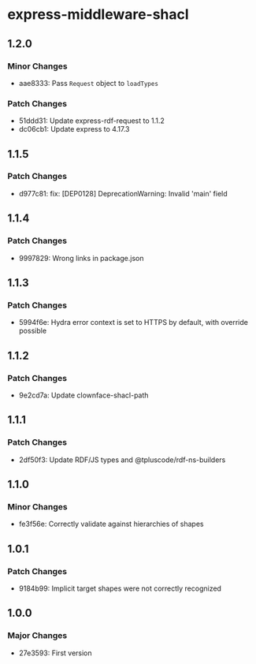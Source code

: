 # express-middleware-shacl

## 1.2.0

### Minor Changes

- aae8333: Pass `Request` object to `loadTypes`

### Patch Changes

- 51ddd31: Update express-rdf-request to 1.1.2
- dc06cb1: Update express to 4.17.3

## 1.1.5

### Patch Changes

- d977c81: fix: [DEP0128] DeprecationWarning: Invalid 'main' field

## 1.1.4

### Patch Changes

- 9997829: Wrong links in package.json

## 1.1.3

### Patch Changes

- 5994f6e: Hydra error context is set to HTTPS by default, with override possible

## 1.1.2

### Patch Changes

- 9e2cd7a: Update clownface-shacl-path

## 1.1.1

### Patch Changes

- 2df50f3: Update RDF/JS types and @tpluscode/rdf-ns-builders

## 1.1.0

### Minor Changes

- fe3f56e: Correctly validate against hierarchies of shapes

## 1.0.1

### Patch Changes

- 9184b99: Implicit target shapes were not correctly recognized

## 1.0.0

### Major Changes

- 27e3593: First version
